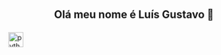 <h2 align="center">Olá meu nome é Luís Gustavo 👋</h2>

###



###

<div align="left">
  <img src="https://cdn.jsdelivr.net/gh/devicons/devicon/icons/python/python-original.svg" height="30" alt="python logo"  />
</div>

###

###

<br clear="both">

###
